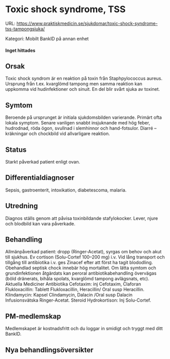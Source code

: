 # Toxic shock syndrome, TSS

URL: https://www.praktiskmedicin.se/sjukdomar/toxic-shock-syndrome-tss-tampongsjuka/



Kategori: Mobilt BankID på annan enhet

#### Inget hittades

## Orsak

Toxic shock syndrom är en reaktion på toxin från Staphpylococcus aureus. Ursprung från t.ex. kvarglömd tampong men samma reaktion kan uppkomma vid hudinfektioner och sinuit. En del blir svårt sjuka av toxinet.

## Symtom

Beroende på ursprunget är initiala sjukdomsbilden varierande. Primärt ofta lokala symptom. Senare vanligen snabbt insjuknande med hög feber, hudrodnad, röda ögon, svullnad i slemhinnor och hand-fotsulor. Diarré – kräkningar och chockbild vid allvarligare reaktion.

## Status

Starkt påverkad patient enligt ovan.

## Differentialdiagnoser

Sepsis, gastroenterit, intoxikation, diabetescoma, malaria.

## Utredning

Diagnos ställs genom att påvisa toxinbildande stafylokocker. Lever, njure och blodbild kan vara påverkade.

## Behandling

Allmänpåverkad patient: dropp (Ringer-Acetat), syrgas om behov och akut till sjukhus. Ev cortison (Solu-Cortef 100–200 mg) i.v. Vid lång transport och tillgång till antibiotika i.v. ges Zinacef efter att först ha tagit blododling. Obehandlad septisk chock innebär hög mortalitet.
Om lätta symtom och grundinfektionen åtgärdats kan peroral antibiotikabehandling övervägas (böld dränerats, bihåla spolats, kvarglömd tampong avlägsnats, etc).
Aktuella Mediciner
Antibiotika
Cefotaxim: inj Cefotaxim, Claforan
Flukloxacillin: Tablett Flukloxacillin, Heracillin/ Oral susp Heracillin.
Klindamycin: Kapsel Clindamycin, Dalacin /Oral susp Dalacin
Infusionsvätska
Ringer-Acetat.
Steroid
Hydrokortison: Inj Solu-Cortef.

## PM-medlemskap

Medlemskapet är kostnadsfritt och du loggar in smidigt och tryggt med ditt BankID.

## Nya behandlingsöversikter

